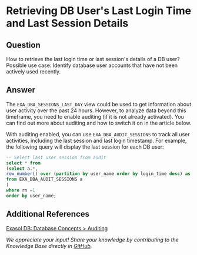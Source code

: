 # Retrieving DB User's Last Login Time and Last Session Details

## Question

How to retrieve the last login time or last session's details of a DB user?
Possible use case: Identify database user accounts that have not been actively used recently.

## Answer

The `EXA_DBA_SESSIONS_LAST_DAY` view could be used to get information about user activity over the past 24 hours. 
However, to analyze data beyond this timeframe, you need to enable auditing (if it is not already activated). You can find out more about auditing and how to switch it on in the article below.

With auditing enabled, you can use `EXA_DBA_AUDIT_SESSIONS` to track all user activities, including the last session and last login timestamp. For example, the following query will display the last session for each DB user:

```sql
-- Select last user session from audit
select * from  
(select a.*,
row_number() over (partition by user_name order by login_time desc) as rn
from EXA_DBA_AUDIT_SESSIONS a
)
where rn =1
order by user_name;
```

## Additional References
 
[Exasol DB: Database Concepts &gt; Auditing](https://docs.exasol.com/db/latest/database_concepts/auditing.htm)

*We appreciate your input! Share your knowledge by contributing to the Knowledge Base directly in [GitHub](https://github.com/exasol/public-knowledgebase).*
